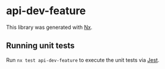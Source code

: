 # api-dev-feature

This library was generated with [Nx](https://nx.dev).

## Running unit tests

Run `nx test api-dev-feature` to execute the unit tests via [Jest](https://jestjs.io).
